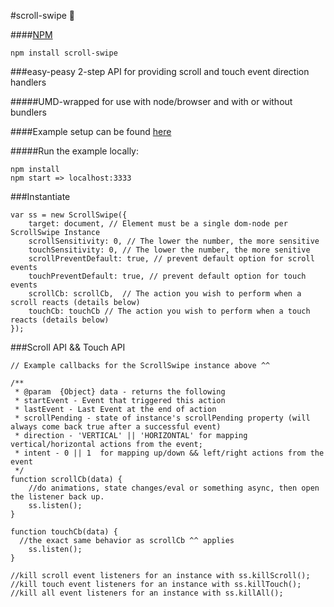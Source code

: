 #scroll-swipe :mouse2:

####[NPM](https://www.npmjs.com/package/scroll-swipe)
```
npm install scroll-swipe
```

###easy-peasy 2-step API for providing scroll and touch event direction handlers

#####UMD-wrapped for use with node/browser and with or without bundlers

####Example setup can be found [here](https://github.com/cmswalker/scroll-swipe/blob/master/examples/index.js)

#####Run the example locally:
```
npm install
npm start => localhost:3333
```

###Instantiate
```
var ss = new ScrollSwipe({
	target: document, // Element must be a single dom-node per ScrollSwipe Instance
	scrollSensitivity: 0, // The lower the number, the more sensitive
	touchSensitivity: 0, // The lower the number, the more senitive
	scrollPreventDefault: true, // prevent default option for scroll events
	touchPreventDefault: true, // prevent default option for touch events
	scrollCb: scrollCb,  // The action you wish to perform when a scroll reacts (details below)
	touchCb: touchCb // The action you wish to perform when a touch reacts (details below)
});
```

###Scroll API && Touch API
```
// Example callbacks for the ScrollSwipe instance above ^^

/**
 * @param  {Object} data - returns the following
 * startEvent - Event that triggered this action
 * lastEvent - Last Event at the end of action
 * scrollPending - state of instance's scrollPending property (will always come back true after a successful event)
 * direction - 'VERTICAL' || 'HORIZONTAL' for mapping vertical/horizontal actions from the event;
 * intent - 0 || 1  for mapping up/down && left/right actions from the event
 */
function scrollCb(data) {
	//do animations, state changes/eval or something async, then open the listener back up.
	ss.listen();
}

function touchCb(data) {
  //the exact same behavior as scrollCb ^^ applies
	ss.listen();
}

//kill scroll event listeners for an instance with ss.killScroll();
//kill touch event listeners for an instance with ss.killTouch();
//kill all event listeners for an instance with ss.killAll();

```
